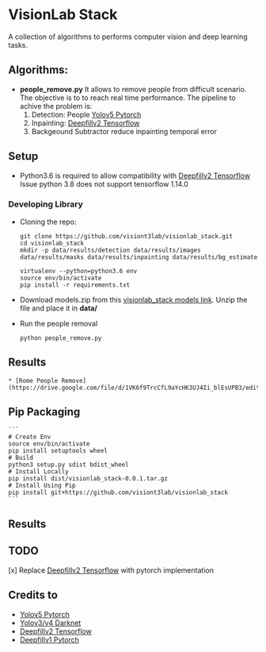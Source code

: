 # VisionLab Stack

A collection of algorithms to performs computer vision and deep learning tasks.

## Algorithms:

*  **people_remove.py** 
    It allows to remove people from difficult scenario. The objective is to to reach real time performance.
    The pipeline to achive the problem is:
    1. Detection: People [Yolov5 Pytorch](https://github.com/ultralytics/yolov5)
    2. Inpainting: [Deepfillv2 Tensorflow](https://github.com/JiahuiYu/generative_inpainting)
    3. Backgeound Subtractor reduce inpainting temporal error

## Setup

* Python3.6 is required to allow compatibility with [Deepfillv2 Tensorflow](https://github.com/JiahuiYu/generative_inpainting)
    Issue python 3.8 does not support tensorflow 1.14.0

### Developing Library

* Cloning the repo:

    ```
    git clone https://github.com/visiont3lab/visionlab_stack.git
    cd visionlab_stack
    mkdir -p data/results/detection data/results/images data/results/masks data/results/inpainting data/results/bg_estimate

    virtualenv --python=python3.6 env
    source env/bin/activate
    pip install -r requirements.txt

    ```

* Download models.zip from this [visionlab_stack models link](https://drive.google.com/file/d/1uPLrxxxd1__WVK_xMuDPXGIWojQwBMha/view?usp=sharing).
Unzip the file and place it in **data/**

* Run the people removal

    ```
    python people_remove.py
    ```

## Results

    * [Rome People Remove](https://drive.google.com/file/d/1VK6f9TrcCfL9aYcHK3UJ4Ii_blEsUPB3/edit)

## Pip Packaging
    
    ```
    # Create Env
    source env/bin/activate
    pip install setuptools wheel 
    # Build
    python3 setup.py sdist bdist_wheel
    # Install Locally
    pip install dist/visionlab_stack-0.0.1.tar.gz 
    # Install Using Pip
    pip install git+https://github.com/visiont3lab/visionlab_stack
    ```

## Results

## TODO

[x] Replace [Deepfillv2 Tensorflow](https://github.com/JiahuiYu/generative_inpainting) with pytorch implementation


## Credits to

* [Yolov5 Pytorch](https://github.com/ultralytics/yolov5)
* [Yolov3/v4 Darknet](https://github.com/AlexeyAB/darknet)
* [Deepfillv2 Tensorflow](https://github.com/JiahuiYu/generative_inpainting)
* [Deepfillv1 Pytorch](https://github.com/vt-vl-lab/FGVC)

